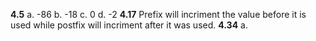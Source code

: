 **4.5**
a. -86
b. -18
c. 0
d. -2
**4.17**
Prefix will incriment the value before it is used while postfix will incriment after it was used.
**4.34**
a.

